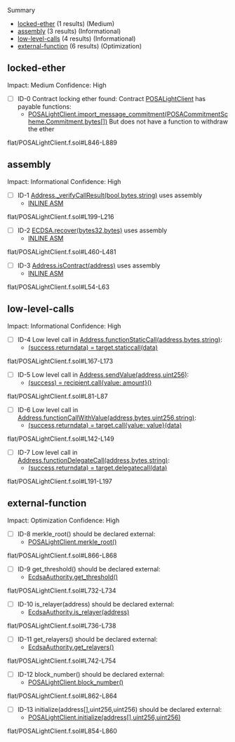 Summary
 - [locked-ether](#locked-ether) (1 results) (Medium)
 - [assembly](#assembly) (3 results) (Informational)
 - [low-level-calls](#low-level-calls) (4 results) (Informational)
 - [external-function](#external-function) (6 results) (Optimization)
## locked-ether
Impact: Medium
Confidence: High
 - [ ] ID-0
Contract locking ether found:
	Contract [POSALightClient](flat/POSALightClient.f.sol#L846-L889) has payable functions:
	 - [POSALightClient.import_message_commitment(POSACommitmentScheme.Commitment,bytes[])](flat/POSALightClient.f.sol#L873-L888)
	But does not have a function to withdraw the ether

flat/POSALightClient.f.sol#L846-L889


## assembly
Impact: Informational
Confidence: High
 - [ ] ID-1
[Address._verifyCallResult(bool,bytes,string)](flat/POSALightClient.f.sol#L199-L216) uses assembly
	- [INLINE ASM](flat/POSALightClient.f.sol#L208-L211)

flat/POSALightClient.f.sol#L199-L216


 - [ ] ID-2
[ECDSA.recover(bytes32,bytes)](flat/POSALightClient.f.sol#L460-L481) uses assembly
	- [INLINE ASM](flat/POSALightClient.f.sol#L474-L478)

flat/POSALightClient.f.sol#L460-L481


 - [ ] ID-3
[Address.isContract(address)](flat/POSALightClient.f.sol#L54-L63) uses assembly
	- [INLINE ASM](flat/POSALightClient.f.sol#L61)

flat/POSALightClient.f.sol#L54-L63


## low-level-calls
Impact: Informational
Confidence: High
 - [ ] ID-4
Low level call in [Address.functionStaticCall(address,bytes,string)](flat/POSALightClient.f.sol#L167-L173):
	- [(success,returndata) = target.staticcall(data)](flat/POSALightClient.f.sol#L171)

flat/POSALightClient.f.sol#L167-L173


 - [ ] ID-5
Low level call in [Address.sendValue(address,uint256)](flat/POSALightClient.f.sol#L81-L87):
	- [(success) = recipient.call{value: amount}()](flat/POSALightClient.f.sol#L85)

flat/POSALightClient.f.sol#L81-L87


 - [ ] ID-6
Low level call in [Address.functionCallWithValue(address,bytes,uint256,string)](flat/POSALightClient.f.sol#L142-L149):
	- [(success,returndata) = target.call{value: value}(data)](flat/POSALightClient.f.sol#L147)

flat/POSALightClient.f.sol#L142-L149


 - [ ] ID-7
Low level call in [Address.functionDelegateCall(address,bytes,string)](flat/POSALightClient.f.sol#L191-L197):
	- [(success,returndata) = target.delegatecall(data)](flat/POSALightClient.f.sol#L195)

flat/POSALightClient.f.sol#L191-L197


## external-function
Impact: Optimization
Confidence: High
 - [ ] ID-8
merkle_root() should be declared external:
	- [POSALightClient.merkle_root()](flat/POSALightClient.f.sol#L866-L868)

flat/POSALightClient.f.sol#L866-L868


 - [ ] ID-9
get_threshold() should be declared external:
	- [EcdsaAuthority.get_threshold()](flat/POSALightClient.f.sol#L732-L734)

flat/POSALightClient.f.sol#L732-L734


 - [ ] ID-10
is_relayer(address) should be declared external:
	- [EcdsaAuthority.is_relayer(address)](flat/POSALightClient.f.sol#L736-L738)

flat/POSALightClient.f.sol#L736-L738


 - [ ] ID-11
get_relayers() should be declared external:
	- [EcdsaAuthority.get_relayers()](flat/POSALightClient.f.sol#L742-L754)

flat/POSALightClient.f.sol#L742-L754


 - [ ] ID-12
block_number() should be declared external:
	- [POSALightClient.block_number()](flat/POSALightClient.f.sol#L862-L864)

flat/POSALightClient.f.sol#L862-L864


 - [ ] ID-13
initialize(address[],uint256,uint256) should be declared external:
	- [POSALightClient.initialize(address[],uint256,uint256)](flat/POSALightClient.f.sol#L854-L860)

flat/POSALightClient.f.sol#L854-L860



